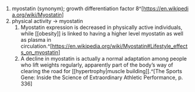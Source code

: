 1. myostatin (synonym); growth differentiation factor 8^[https://en.wikipedia.org/wiki/Myostatin]
2. physical activity → myostatin
	1. Myostatin expression is decreased in physically active individuals, while [[obesity]] is linked to having a higher level myostatin as well as plasma in circulation.^[https://en.wikipedia.org/wiki/Myostatin#Lifestyle_effects_on_myostatin]
	2. A decline in myostatin is actually a normal adaptation among people who lift weights regularly, apparently part of the body’s way of clearing the road for [[hypertrophy|muscle building]].^[The Sports Gene: Inside the Science of Extraordinary Athletic Performance, p. 336]